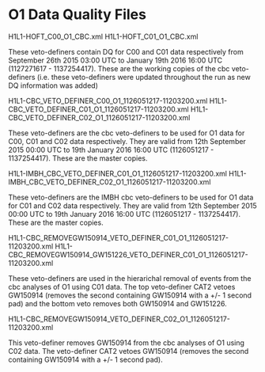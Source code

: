 # O1 Data Quality Files

H1L1-HOFT_C00_O1_CBC.xml 
H1L1-HOFT_C01_O1_CBC.xml

These veto-definers contain DQ for C00 and C01 data respectively from September 26th 2015 03:00 UTC to January 19th 2016 16:00 UTC (1127271617 - 1137254417). These are the working copies of the cbc veto-definers (i.e. these veto-definers were updated throughout the run as new DQ information was added)

H1L1-CBC_VETO_DEFINER_C00_O1_1126051217-11203200.xml
H1L1-CBC_VETO_DEFINER_C01_O1_1126051217-11203200.xml
H1L1-CBC_VETO_DEFINER_C02_O1_1126051217-11203200.xml

These veto-definers are the cbc veto-definers to be used for O1 data for C00, C01 and C02 data respectively. They are valid from 12th September 2015 00:00 UTC to 19th January 2016 16:00 UTC (1126051217 - 1137254417). These are the master copies.

H1L1-IMBH_CBC_VETO_DEFINER_C01_O1_1126051217-11203200.xml
H1L1-IMBH_CBC_VETO_DEFINER_C02_O1_1126051217-11203200.xml

These veto-definers are the IMBH cbc veto-definers to be used for O1 data for C01 and C02 data respectively. They are valid from 12th September 2015 00:00 UTC to 19th January 2016 16:00 UTC (1126051217 - 1137254417). These are the master copies.

H1L1-CBC_REMOVEGW150914_VETO_DEFINER_C01_O1_1126051217-11203200.xml
H1L1-CBC_REMOVEGW150914_GW151226_VETO_DEFINER_C01_O1_1126051217-11203200.xml

These veto-definers are used in the hierarichal removal of events from the cbc analyses of O1 using C01 data. The top veto-definer CAT2 vetoes GW150914 (removes the second containing GW150914 with a +/- 1 second pad) and the bottom veto removes both GW150914 and GW151226.

H1L1-CBC_REMOVEGW150914_VETO_DEFINER_C02_O1_1126051217-11203200.xml

This veto-definer removes GW150914 from the cbc analyses of O1 using C02 data. The veto-definer CAT2 vetoes GW150914 (removes the second containing GW150914 with a +/- 1 second pad).
